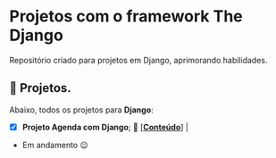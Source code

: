 # Projetos com o framework The Django
Repositório criado para projetos em Django, aprimorando habilidades.


## :bookmark_tabs: Projetos.

Abaixo, todos os projetos para **Django**:

- [x] **Projeto Agenda com Django**;  :file_folder: [[**Conteúdo**]](https://github.com/helsonmatos/django-agenda) |

* Em andamento :wink:
